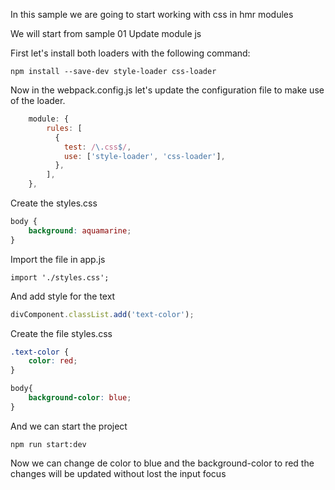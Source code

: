 In this sample we are going to start working with css in hmr modules

We will start from sample 01 Update module js

First let's install both loaders with the following command:

```npm install --save-dev style-loader css-loader```

Now in the webpack.config.js let's update the configuration file to make use of the loader.

```javascript
    module: {
        rules: [
          {
            test: /\.css$/,
            use: ['style-loader', 'css-loader'],
          },
        ],
    },
```

Create the styles.css

```css
body {
    background: aquamarine;
}
```

Import the file in app.js

```webpack
import './styles.css';
```

And add style for the text

```javascript
divComponent.classList.add('text-color');
```

Create the file styles.css

```css
.text-color {
    color: red;
}

body{
    background-color: blue;
}
```

And we can start the project 

```npm run start:dev```

Now we can change de color to blue and the background-color to red 
the changes will be updated without lost the input focus


